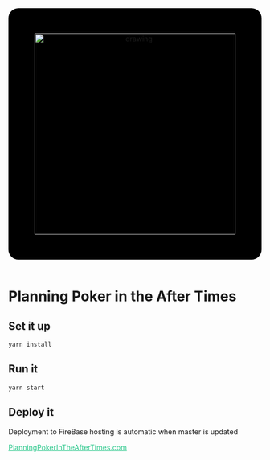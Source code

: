 <div style="text-align: center;background-color:black;padding:50px;border-radius:20px;">
<img src="https://planningpokerintheaftertimes.com/static/media/logo.a0be1bbd.png" alt="drawing" width="400"/>
</div>
<br/>

# Planning Poker in the After Times

## Set it up

```
yarn install
```

## Run it

```
yarn start
```

## Deploy it

Deployment to FireBase hosting is automatic when master is updated

<a href="https://PlanningPokerInTheAfterTimes.com" style="color: 29c78a;">PlanningPokerInTheAfterTimes.com</a>
